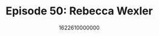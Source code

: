 ---
templateKey: podcast-episode
public: true
url: podcast/episode-50-rebecca-wexler
title: " Episode 50: Rebecca Wexler "
description:  How does technology affect our democracy and government? Host Derek E. Silva joins Rebecca Wexler, Professor of Law at UC Berkeley, School of Law. They take a deep dive into the criminal justice system, the power imbalance caused by predictive technologies, and human rights in the digital age. 
date: 1622610000000
featuredimage: /img/podcast/P8PGuestCard_RebeccaWexler.jpg
socialimage: https://www.orchid.com/assets/img/podcast/P8PEpisode_RebeccaWexler.png
platformurls:
 - https://podcasts.apple.com/us/podcast/how-technology-affects-criminal-justice-human-rights/id1516705670?i=1000523934626
 - https://open.spotify.com/episode/5LYJRzaqyiugHpgglpZQdt
 - https://podcasts.google.com/feed/aHR0cHM6Ly9mb2xsb3d0aGV3aGl0ZXJhYmJpdC5saWJzeW4uY29tL3Jzcw/episode/MTg0MzA3MDAtYWMzMy00ZjMyLWJiOTctMDI2Mzc2ODQ2OWE3
 - https://www.stitcher.com/show/follow-the-white-rabbit/episode/how-technology-affects-criminal-justice-and-human-rights-with-rebecca-wexler-84417242
 - https://castbox.fm/episode/How-Technology-Affects-Criminal-Justice-and-Human-Rights-with-Rebecca-Wexler-id2954358-id388180243
 - 
 - https://tunein.com/podcasts/Technology-Podcasts/Follow-the-White-Rabbit-p1330281/?topicId=163496263
---